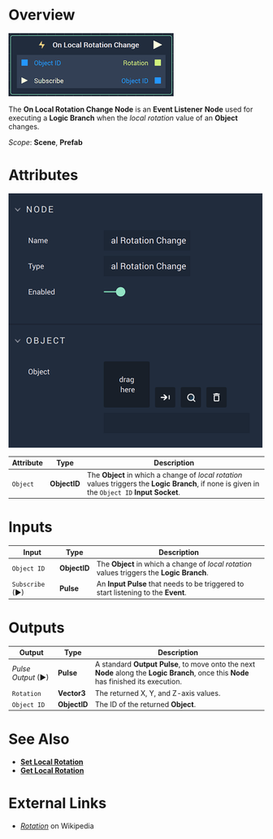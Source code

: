 # Overview

![The On Local Rotation Change Node.](../../../.gitbook/assets/onlocalrotationchangenode.png)

The **On Local Rotation Change Node** is an **Event Listener** **Node** used for executing a **Logic Branch** when the 
*local rotation* value of an **Object** changes. 

*Scope*: **Scene**, **Prefab**

# Attributes

![The On Local Rotation Change Node Attributes.](../../../.gitbook/assets/onlocalrotationchangeattributes.png)

|Attribute|Type|Description|
|---|---|---|
|`Object`|**ObjectID**|The **Object** in which a change of *local rotation* values triggers the **Logic Branch**, if none is given in the `Object ID` **Input Socket**.|

# Inputs

|Input|Type|Description|
|---|---|---|
|`Object ID`|**ObjectID**|The **Object** in which a change of *local rotation* values triggers the **Logic Branch**.|
|`Subscribe` (►)|**Pulse**|An **Input Pulse** that needs to be triggered to start listening to the **Event**.|

# Outputs

|Output|Type|Description|
|---|---|---|
|*Pulse Output* (►)|**Pulse**|A standard **Output Pulse**, to move onto the next **Node** along the **Logic Branch**, once this **Node** has finished its execution.|
|`Rotation`|**Vector3**|The returned X, Y, and Z-axis values.|
|`Object ID`|**ObjectID**|The ID of the returned **Object**.|

# See Also

<!-- * [**Global and Local Transforms**]() -->
* [**Set Local Rotation**](../../incari/object/set-local-rotation.md)
* [**Get Local Rotation**](../../incari/object/get-local-rotation.md)

# External Links

* [_Rotation_](https://en.wikipedia.org/wiki/Euler_angles) on Wikipedia